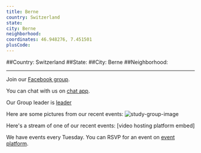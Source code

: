 ```yaml
---
title: Berne
country: Switzerland
state: 
city: Berne
neighborhood: 
coordinates: 46.948276, 7.451501
plusCode:
---
```


##Country: Switzerland
##State: 
##City: Berne
##Neighborhood: 
*****
Join our [Facebook group](https://www.facebook.com/groups/free.code.camp.bern).

You can chat with us on [chat app]().

Our Group leader is [leader]()

Here are some pictures from our recent events:
![study-group-image]()

Here's a stream of one of our recent events:
[video hosting platform embed]

We have events every Tuesday. You can RSVP for an event on [event platform]().
